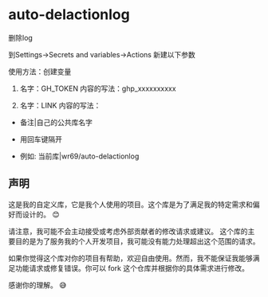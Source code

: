 # auto-delactionlog

删除log

到Settings→Secrets and variables→Actions 新建以下参数

使用方法：创建变量 
 
1. 名字：GH_TOKEN 内容的写法：ghp_xxxxxxxxxx

2. 名字：LINK 内容的写法：

 - 备注|自己的公共库名字

 - 用回车键隔开

 - 例如: 当前库|wr69/auto-delactionlog

## 声明

这是我的自定义库，它是我个人使用的项目。这个库是为了满足我的特定需求和偏好而设计的。 😊

请注意，我可能不会主动接受或考虑外部贡献者的修改请求或建议。 这个库的主要目的是为了服务我的个人开发项目，我可能没有能力处理超出这个范围的请求。

如果你觉得这个库对你的项目有帮助，欢迎自由使用。然而，我不能保证我能够满足功能请求或修复错误。你可以 fork 这个仓库并根据你的具体需求进行修改。

感谢你的理解。 😅
